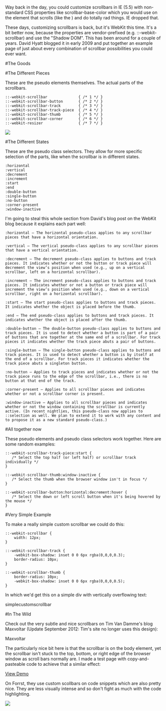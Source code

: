Way back in the day, you could customize scrollbars in IE (5.5) with non-standard CSS properties like scrollbar-base-color which you would use on the element that scrolls (like the <body>) and do totally rad things. IE dropped that.

These days, customizing scrollbars is back, but it's WebKit this time. It's a bit better now, because the properties are vendor-prefixed (e.g. ::-webkit-scrollbar) and use the "Shadow DOM". This has been around for a couple of years. David Hyatt blogged it in early 2009 and put together an example page of just about every combination of scrollbar possibilities you could ever want.

#The Goods

#The Different Pieces

These are the pseudo elements themselves. The actual parts of the scrollbars.

	::-webkit-scrollbar              { /* 1 */ }
	::-webkit-scrollbar-button       { /* 2 */ }
	::-webkit-scrollbar-track        { /* 3 */ }
	::-webkit-scrollbar-track-piece  { /* 4 */ }
	::-webkit-scrollbar-thumb        { /* 5 */ }
	::-webkit-scrollbar-corner       { /* 6 */ }
	::-webkit-resizer                { /* 7 */ }

![](https://github.com/onedou/DOC/blob/master/Images/201609020948.png)

#The Different States

These are the pseudo class selectors. They allow for more specific selection of the parts, like when the scrollbar is in different states.

	:horizontal
	:vertical
	:decrement
	:increment
	:start
	:end 
	:double-button
	:single-button
	:no-button
	:corner-present
	:window-inactive

I'm going to steal this whole section from David's blog post on the WebKit blog because it explains each part well:

	:horizontal – The horizontal pseudo-class applies to any scrollbar pieces that have a horizontal orientation.
	
	:vertical – The vertical pseudo-class applies to any scrollbar pieces that have a vertical orientation.
	
	:decrement – The decrement pseudo-class applies to buttons and track pieces. It indicates whether or not the button or track piece will decrement the view’s position when used (e.g., up on a vertical scrollbar, left on a horizontal scrollbar).
	
	:increment – The increment pseudo-class applies to buttons and track pieces. It indicates whether or not a button or track piece will increment the view’s position when used (e.g., down on a vertical scrollbar, right on a horizontal scrollbar).
	
	:start – The start pseudo-class applies to buttons and track pieces. It indicates whether the object is placed before the thumb.
	
	:end – The end pseudo-class applies to buttons and track pieces. It indicates whether the object is placed after the thumb.
	
	:double-button – The double-button pseudo-class applies to buttons and track pieces. It is used to detect whether a button is part of a pair of buttons that are together at the same end of a scrollbar. For track pieces it indicates whether the track piece abuts a pair of buttons.
	
	:single-button – The single-button pseudo-class applies to buttons and track pieces. It is used to detect whether a button is by itself at the end of a scrollbar. For track pieces it indicates whether the track piece abuts a singleton button.
	
	:no-button – Applies to track pieces and indicates whether or not the track piece runs to the edge of the scrollbar, i.e., there is no button at that end of the track.
	
	:corner-present – Applies to all scrollbar pieces and indicates whether or not a scrollbar corner is present.
	
	:window-inactive – Applies to all scrollbar pieces and indicates whether or not the window containing the scrollbar is currently active. (In recent nightlies, this pseudo-class now applies to ::selection as well. We plan to extend it to work with any content and to propose it as a new standard pseudo-class.)

#All together now

These pseudo elements and pseudo class selectors work together. Here are some random examples:

	::-webkit-scrollbar-track-piece:start {
	   /* Select the top half (or left half) or scrollbar track individually */
	}
	
	::-webkit-scrollbar-thumb:window-inactive {
	   /* Select the thumb when the browser window isn't in focus */
	}
	
	::-webkit-scrollbar-button:horizontal:decrement:hover {
	   /* Select the down or left scroll button when it's being hovered by the mouse */
	}

#Very Simple Example

To make a really simple custom scrollbar we could do this:

	::-webkit-scrollbar {
	    width: 12px;
	}
	 
	::-webkit-scrollbar-track {
	    -webkit-box-shadow: inset 0 0 6px rgba(0,0,0,0.3); 
	    border-radius: 10px;
	}
	 
	::-webkit-scrollbar-thumb {
	    border-radius: 10px;
	    -webkit-box-shadow: inset 0 0 6px rgba(0,0,0,0.5); 
	}

In which we'd get this on a simple div with vertically overflowing text:

simplecustomscrollbar

#In The Wild

Check out the very subtle and nice scrollbars on Tim Van Damme's blog Maxvoltar (Update September 2012: Tim's site no longer uses this design):

Maxvoltar

The particularly nice bit here is that the scrollbar is on the body element, yet the scrollbar isn't stuck to the top, bottom, or right edge of the browser window as scroll bars normally are. I made a test page with copy-and-pasteable code to achieve that a similar effect:

[View Demo](http://css-tricks.com/examples/WebKitScrollbars/)

On Forrst, they use custom scollbars on code snippets which are also pretty nice. They are less visually intense and so don't fight as much with the code highlighting.

![](https://github.com/onedou/DOC/blob/master/Images/201609020945.png)
